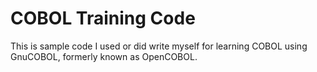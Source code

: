 # COBOL Training Code

This is sample code I used or did write myself for learning COBOL using GnuCOBOL, formerly known as OpenCOBOL.